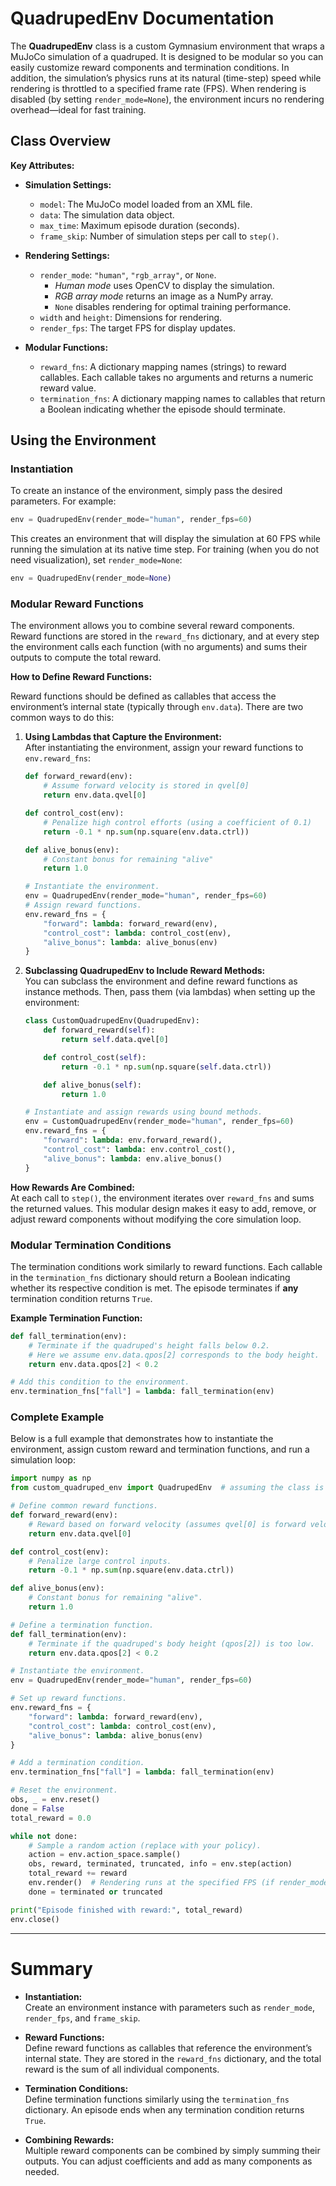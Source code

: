 # QuadrupedEnv Documentation

The **QuadrupedEnv** class is a custom Gymnasium environment that wraps a MuJoCo simulation of a quadruped. It is designed to be modular so you can easily customize reward components and termination conditions. In addition, the simulation’s physics runs at its natural (time-step) speed while rendering is throttled to a specified frame rate (FPS). When rendering is disabled (by setting `render_mode=None`), the environment incurs no rendering overhead—ideal for fast training.

## Class Overview

**Key Attributes:**

- **Simulation Settings:**
  - `model`: The MuJoCo model loaded from an XML file.
  - `data`: The simulation data object.
  - `max_time`: Maximum episode duration (seconds).
  - `frame_skip`: Number of simulation steps per call to `step()`.
  
- **Rendering Settings:**
  - `render_mode`: `"human"`, `"rgb_array"`, or `None`.  
    - *Human mode* uses OpenCV to display the simulation.
    - *RGB array mode* returns an image as a NumPy array.
    - `None` disables rendering for optimal training performance.
  - `width` and `height`: Dimensions for rendering.
  - `render_fps`: The target FPS for display updates.
  
- **Modular Functions:**
  - `reward_fns`: A dictionary mapping names (strings) to reward callables. Each callable takes no arguments and returns a numeric reward value.
  - `termination_fns`: A dictionary mapping names to callables that return a Boolean indicating whether the episode should terminate.

## Using the Environment

### Instantiation

To create an instance of the environment, simply pass the desired parameters. For example:

```python
env = QuadrupedEnv(render_mode="human", render_fps=60)
```

This creates an environment that will display the simulation at 60 FPS while running the simulation at its native time step. For training (when you do not need visualization), set `render_mode=None`:

```python
env = QuadrupedEnv(render_mode=None)
```

### Modular Reward Functions

The environment allows you to combine several reward components. Reward functions are stored in the `reward_fns` dictionary, and at every step the environment calls each function (with no arguments) and sums their outputs to compute the total reward.

**How to Define Reward Functions:**

Reward functions should be defined as callables that access the environment’s internal state (typically through `env.data`). There are two common ways to do this:

1. **Using Lambdas that Capture the Environment:**  
   After instantiating the environment, assign your reward functions to `env.reward_fns`:

   ```python
   def forward_reward(env):
       # Assume forward velocity is stored in qvel[0]
       return env.data.qvel[0]

   def control_cost(env):
       # Penalize high control efforts (using a coefficient of 0.1)
       return -0.1 * np.sum(np.square(env.data.ctrl))

   def alive_bonus(env):
       # Constant bonus for remaining "alive"
       return 1.0

   # Instantiate the environment.
   env = QuadrupedEnv(render_mode="human", render_fps=60)
   # Assign reward functions.
   env.reward_fns = {
       "forward": lambda: forward_reward(env),
       "control_cost": lambda: control_cost(env),
       "alive_bonus": lambda: alive_bonus(env)
   }
   ```

2. **Subclassing QuadrupedEnv to Include Reward Methods:**  
   You can subclass the environment and define reward functions as instance methods. Then, pass them (via lambdas) when setting up the environment:

   ```python
   class CustomQuadrupedEnv(QuadrupedEnv):
       def forward_reward(self):
           return self.data.qvel[0]

       def control_cost(self):
           return -0.1 * np.sum(np.square(self.data.ctrl))

       def alive_bonus(self):
           return 1.0

   # Instantiate and assign rewards using bound methods.
   env = CustomQuadrupedEnv(render_mode="human", render_fps=60)
   env.reward_fns = {
       "forward": lambda: env.forward_reward(),
       "control_cost": lambda: env.control_cost(),
       "alive_bonus": lambda: env.alive_bonus()
   }
   ```

**How Rewards Are Combined:**  
At each call to `step()`, the environment iterates over `reward_fns` and sums the returned values. This modular design makes it easy to add, remove, or adjust reward components without modifying the core simulation loop.

### Modular Termination Conditions

The termination conditions work similarly to reward functions. Each callable in the `termination_fns` dictionary should return a Boolean indicating whether its respective condition is met. The episode terminates if **any** termination condition returns `True`.

**Example Termination Function:**

```python
def fall_termination(env):
    # Terminate if the quadruped's height falls below 0.2.
    # Here we assume env.data.qpos[2] corresponds to the body height.
    return env.data.qpos[2] < 0.2

# Add this condition to the environment.
env.termination_fns["fall"] = lambda: fall_termination(env)
```

### Complete Example

Below is a full example that demonstrates how to instantiate the environment, assign custom reward and termination functions, and run a simulation loop:

```python
import numpy as np
from custom_quadruped_env import QuadrupedEnv  # assuming the class is saved in this module

# Define common reward functions.
def forward_reward(env):
    # Reward based on forward velocity (assumes qvel[0] is forward velocity).
    return env.data.qvel[0]

def control_cost(env):
    # Penalize large control inputs.
    return -0.1 * np.sum(np.square(env.data.ctrl))

def alive_bonus(env):
    # Constant bonus for remaining "alive".
    return 1.0

# Define a termination function.
def fall_termination(env):
    # Terminate if the quadruped's body height (qpos[2]) is too low.
    return env.data.qpos[2] < 0.2

# Instantiate the environment.
env = QuadrupedEnv(render_mode="human", render_fps=60)

# Set up reward functions.
env.reward_fns = {
    "forward": lambda: forward_reward(env),
    "control_cost": lambda: control_cost(env),
    "alive_bonus": lambda: alive_bonus(env)
}

# Add a termination condition.
env.termination_fns["fall"] = lambda: fall_termination(env)

# Reset the environment.
obs, _ = env.reset()
done = False
total_reward = 0.0

while not done:
    # Sample a random action (replace with your policy).
    action = env.action_space.sample()
    obs, reward, terminated, truncated, info = env.step(action)
    total_reward += reward
    env.render()  # Rendering runs at the specified FPS (if render_mode is not None)
    done = terminated or truncated

print("Episode finished with reward:", total_reward)
env.close()
```

---

# Summary

- **Instantiation:**  
  Create an environment instance with parameters such as `render_mode`, `render_fps`, and `frame_skip`.

- **Reward Functions:**  
  Define reward functions as callables that reference the environment’s internal state. They are stored in the `reward_fns` dictionary, and the total reward is the sum of all individual components.

- **Termination Conditions:**  
  Define termination functions similarly using the `termination_fns` dictionary. An episode ends when any termination condition returns `True`.

- **Combining Rewards:**  
  Multiple reward components can be combined by simply summing their outputs. You can adjust coefficients and add as many components as needed.

